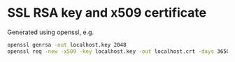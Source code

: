 # SSL RSA key and x509 certificate

Generated using openssl, e.g.

```bash
openssl genrsa -out localhost.key 2048
openssl req -new -x509 -key localhost.key -out localhost.crt -days 3650 -subj /CN=localhost
```